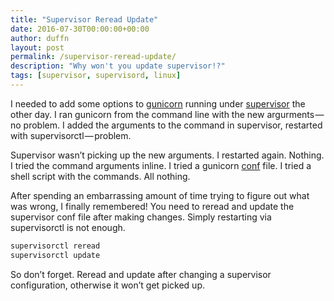 ```yaml
---
title: "Supervisor Reread Update"
date: 2016-07-30T00:00:00+00:00
author: duffn
layout: post
permalink: /supervisor-reread-update/
description: "Why won't you update supervisor!?"
tags: [supervisor, supervisord, linux]
---
```


I needed to add some options to [gunicorn](https://gunicorn.org/) running under [supervisor](http://supervisord.org/) the other day. I ran gunicorn from the command line with the new argurments — no problem. I added the arguments to the command in supervisor, restarted with supervisorctl — problem.

Supervisor wasn’t picking up the new arguments. I restarted again. Nothing. I tried the command arguments inline. I tried a gunicorn [conf](http://docs.gunicorn.org/en/stable/settings.html#config-file) file. I tried a shell script with the commands. All nothing.

After spending an embarrassing amount of time trying to figure out what was wrong, I finally remembered! You need to reread and update the supervisor conf file after making changes. Simply restarting via supervisorctl is not enough.

```bash
supervisorctl reread
supervisorctl update
```

So don’t forget. Reread and update after changing a supervisor configuration, otherwise it won’t get picked up.
